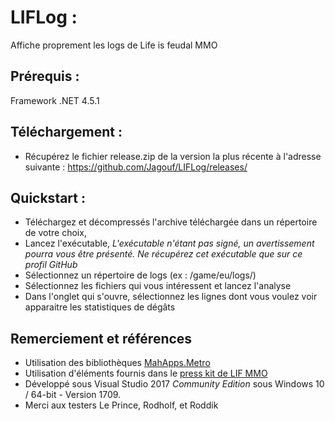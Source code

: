 # LIFLog :
Affiche proprement les logs de Life is feudal MMO
## Prérequis :
Framework .NET 4.5.1
## Téléchargement :
- Récupérez le fichier release.zip de la version la plus récente à l'adresse suivante : 
https://github.com/Jagouf/LIFLog/releases/
## Quickstart :
- Téléchargez et décompressés l'archive téléchargée dans un répertoire de votre choix,
- Lancez l'exécutable, 
*L'exécutable n'étant pas signé, un avertissement pourra vous être présenté. Ne récupérez cet exécutable que sur ce profil GitHub*
- Sélectionnez un répertoire de logs (ex : <gamefolder>/game/eu/logs/)
- Sélectionnez les fichiers qui vous intéressent et lancez l'analyse
- Dans l'onglet qui s'ouvre, sélectionnez les lignes dont vous voulez voir apparaitre les statistiques de dégâts
## Remerciement et références
- Utilisation des bibliothèques [MahApps.Metro](http://mahapps.com/)
- Utilisation d'éléments fournis dans le [press kit de LIF MMO](https://lifeisfeudal.com/Press-Kits)
- Développé sous Visual Studio 2017 *Community Edition* sous Windows 10 / 64-bit - Version 1709.
- Merci aux testers Le Prince, Rodholf, et Roddik
